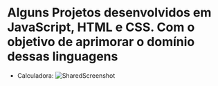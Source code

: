 # Alguns Projetos desenvolvidos em JavaScript, HTML e CSS. Com o objetivo de aprimorar o domínio dessas linguagens
* Calculadora:
![SharedScreenshot](https://github.com/PedroVinici/EstudosWebJsHtmlcss/assets/114682350/fa817701-5a0e-4b3e-96d1-e9c89e56633c)

